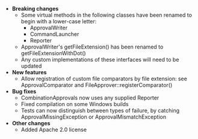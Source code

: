 * **Breaking changes**
    * Some virtual methods in the following classes have been renamed to begin with a lower-case letter:
        * ApprovalWriter
        * CommandLauncher 
        * Reporter
    * ApprovalWriter's getFileExtension() has been renamed to getFileExtensionWithDot()
    * Any custom implementations of these interfaces will need to be updated
* **New features**
    * Allow registration of custom file comparators by file extension: see ApprovalComparator and FileApprover::registerComparator()
* **Bug fixes**
    * CombinationApprovals now uses any supplied Reporter
    * Fixed compilation on some Windows builds
    * Tests can now distinguish between types of failure, by catching ApprovalMissingException or ApprovalMismatchException
* **Other changes**
    * Added Apache 2.0 license

